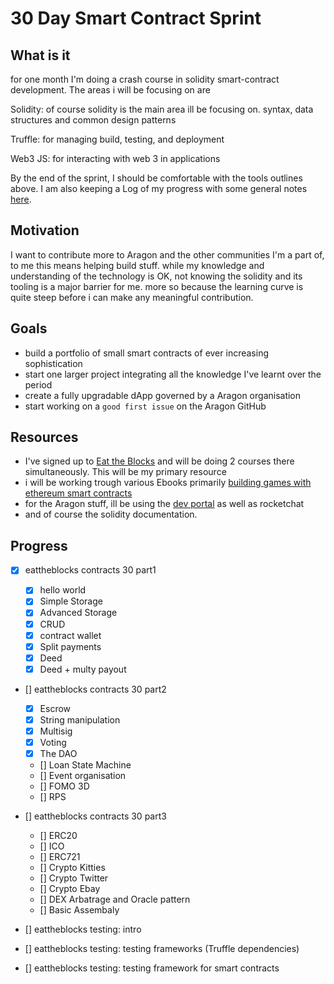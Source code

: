 # 30 Day Smart Contract Sprint

## What is it

for one month I'm doing a crash course in solidity smart-contract development. The areas i will be focusing on are

Solidity: of course solidity is the main area ill be focusing on. syntax, data structures and common design patterns

Truffle: for managing build, testing, and deployment

Web3 JS: for interacting with web 3 in applications

By the end of the sprint, I should be comfortable with the tools outlines above. I am also keeping a Log of my progress with some general notes [here](/notes.md).

## Motivation

I want to contribute more to Aragon and the other communities I'm a part of, to me this means helping build stuff. while my knowledge and understanding of the technology is OK, not knowing the solidity and its tooling is a major barrier for me. more so because the learning curve is quite steep before i can make any meaningful contribution.

## Goals

- build a portfolio of small smart contracts of ever increasing sophistication
- start one larger project integrating all the knowledge I've learnt over the period
- create a fully upgradable dApp governed by a Aragon organisation
- start working on a `good first issue` on the Aragon GitHub

## Resources

- I've signed up to [Eat the Blocks](https://eattheblocks-pro.teachable.com/) and will be doing 2 courses there simultaneously. This will be my primary resource
- i will be working trough various Ebooks primarily [building games with ethereum smart contracts]()
- for the Aragon stuff, ill be using the [dev portal](hack.Aragon.org) as well as rocketchat
- and of course the solidity documentation.

## Progress

- [x] eattheblocks contracts 30 part1

  - [x] hello world
  - [x] Simple Storage
  - [x] Advanced Storage
  - [x] CRUD
  - [x] contract wallet
  - [x] Split payments
  - [x] Deed
  - [x] Deed + multy payout

- [] eattheblocks contracts 30 part2

  - [x] Escrow
  - [x] String manipulation
  - [x] Multisig
  - [x] Voting
  - [x] The DAO
  - [] Loan State Machine
  - [] Event organisation
  - [] FOMO 3D
  - [] RPS

- [] eattheblocks contracts 30 part3

  - [] ERC20
  - [] ICO
  - [] ERC721
  - [] Crypto Kitties
  - [] Crypto Twitter
  - [] Crypto Ebay
  - [] DEX Arbatrage and Oracle pattern
  - [] Basic Assembaly

- [] eattheblocks testing: intro

- [] eattheblocks testing: testing frameworks (Truffle dependencies)

- [] eattheblocks testing: testing framework for smart contracts

